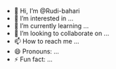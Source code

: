 - 👋 Hi, I’m @Rudi-bahari
- 👀 I’m interested in ...
- 🌱 I’m currently learning ...
- 💞️ I’m looking to collaborate on ...
- 📫 How to reach me ...
- 😄 Pronouns: ...
- ⚡ Fun fact: ...

<!---
Rudi-bahari/Rudi-bahari is a ✨ special ✨ repository because its `README.md` (this file) appears on your GitHub profile.
You can click the Preview link to take a look at your changes.
--->
